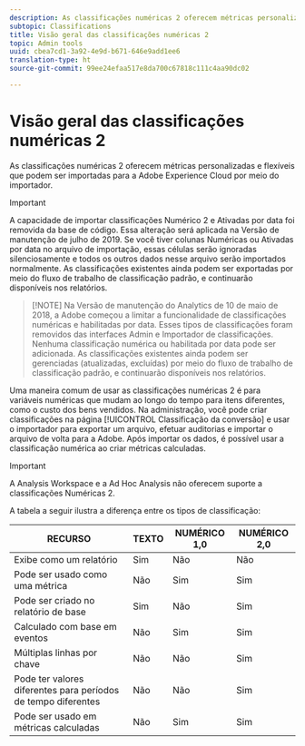 ```yaml
---
description: As classificações numéricas 2 oferecem métricas personalizadas e flexíveis que podem ser importadas para a Adobe Experience Cloud por meio do importador.
subtopic: Classifications
title: Visão geral das classificações numéricas 2
topic: Admin tools
uuid: cbea7cd1-3a92-4e9d-b671-646e9add1ee6
translation-type: ht
source-git-commit: 99ee24efaa517e8da700c67818c111c4aa90dc02

---
```



# Visão geral das classificações numéricas 2

As classificações numéricas 2 oferecem métricas personalizadas e flexíveis que podem ser importadas para a Adobe Experience Cloud por meio do importador.

>[!IMPORTANT]
>
>A capacidade de importar classificações Numérico 2 e Ativadas por data foi removida da base de código. Essa alteração será aplicada na Versão de manutenção de julho de 2019. Se você tiver colunas Numéricas ou Ativadas por data no arquivo de importação, essas células serão ignoradas silenciosamente e todos os outros dados nesse arquivo serão importados normalmente. As classificações existentes ainda podem ser exportadas por meio do fluxo de trabalho de classificação padrão, e continuarão disponíveis nos relatórios.

> [!NOTE] Na Versão de manutenção do Analytics de 10 de maio de 2018, a Adobe começou a limitar a funcionalidade de classificações numéricas e habilitadas por data. Esses tipos de classificações foram removidos das interfaces Admin e Importador de classificações. Nenhuma classificação numérica ou habilitada por data pode ser adicionada. As classificações existentes ainda podem ser gerenciadas (atualizadas, excluídas) por meio do fluxo de trabalho de classificação padrão, e continuarão disponíveis nos relatórios.

Uma maneira comum de usar as classificações numéricas 2 é para variáveis numéricas que mudam ao longo do tempo para itens diferentes, como o custo dos bens vendidos. Na administração, você pode criar classificações na página [!UICONTROL Classificação da conversão] e usar o importador para exportar um arquivo, efetuar auditorias e importar o arquivo de volta para a Adobe. Após importar os dados, é possível usar a classificação numérica ao criar métricas calculadas.

>[!IMPORTANT]
>
>A Analysis Workspace e a Ad Hoc Analysis não oferecem suporte a classificações Numéricas 2.

A tabela a seguir ilustra a diferença entre os tipos de classificação:

| RECURSO | TEXTO | NUMÉRICO 1,0 | NUMÉRICO 2,0 |
|---|---|---|---|
| Exibe como um relatório | Sim | Não | Não |
| Pode ser usado como uma métrica | Não | Sim | Sim |
| Pode ser criado no relatório de base | Sim | Não | Sim |
| Calculado com base em eventos | Não | Sim | Sim |
| Múltiplas linhas por chave | Não | Não | Sim |
| Pode ter valores diferentes para períodos de tempo diferentes | Não | Não | Sim |
| Pode ser usado em métricas calculadas | Não | Sim | Sim |

